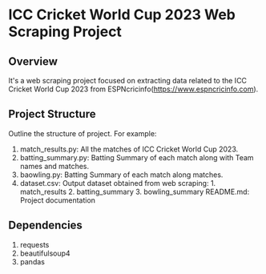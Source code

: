 # ICC Cricket World Cup 2023 Web Scraping Project

## Overview
It's a web scraping project focused on extracting data related to the ICC Cricket World Cup 2023 from ESPNcricinfo(https://www.espncricinfo.com).

## Project Structure
Outline the structure of project. For example:

1. match_results.py: All the matches of ICC Cricket World Cup 2023.
2. batting_summary.py: Batting Summary of each match along with Team names and matches.
3. baowling.py: Batting Summary of each match along matches.
4. dataset.csv: Output dataset obtained from web scraping:
       1. match_results
       2. batting_summary
       3. bowling_summary
README.md: Project documentation

## Dependencies
1. requests
2. beautifulsoup4
3. pandas

